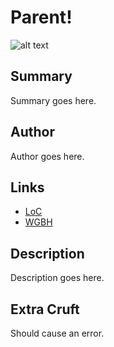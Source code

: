 # Parent!

![alt text](http://example.org/image)

## Summary

Summary goes here.

## Author

Author goes here.

## Links

- [LoC](http://loc.gov)
- [WGBH](http://wgbh.org)

## Description

Description goes here.

## Extra Cruft

Should cause an error.
